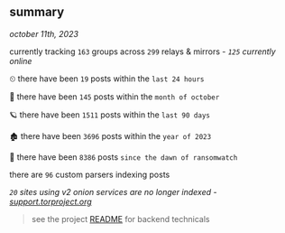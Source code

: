 
## summary
_october 11th, 2023_

currently tracking `163` groups across `299` relays & mirrors - _`125` currently online_

⏲ there have been `19` posts within the `last 24 hours`

🦈 there have been `145` posts within the `month of october`

🪐 there have been `1511` posts within the `last 90 days`

🏚 there have been `3696` posts within the `year of 2023`

🦕 there have been `8386` posts `since the dawn of ransomwatch`

there are `96` custom parsers indexing posts

_`20` sites using v2 onion services are no longer indexed - [support.torproject.org](https://support.torproject.org/onionservices/v2-deprecation/)_

> see the project [README](https://github.com/joshhighet/ransomwatch#ransomwatch--) for backend technicals
